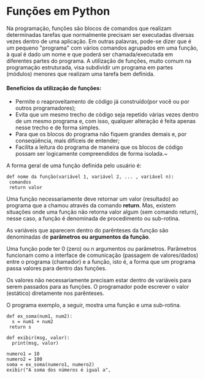 # Funções em Python

Na programação, funções são blocos de comandos que realizam determinadas tarefas que normalmente precisam ser executadas diversas vezes 
dentro de uma aplicação. Em outras palavras, pode-se dizer que é um pequeno "programa" com vários comandos agrupados em uma função, à qual é dado um nome e que poderá ser chamada/executada em diferentes partes do programa.
 A utilização de funções, muito comum na programação estruturada, visa subdividir um programa em partes (módulos) menores que realizam uma tarefa bem definida.

#### Benefícios da utilização de funções:
+ Permite o reaproveitamento de código já construído(por você ou por outros programadores);
+ Evita que um mesmo trecho de código seja repetido várias vezes dentro de um mesmo programa e, com isso, qualquer alteração é feita apenas nesse trecho e de forma simples.
+ Para que os blocos do programa não fiquem grandes demais e, por conseqüência, mais difíceis de entender;
+ Facilita a leitura do programa de maneira que os blocos de código possam ser logicamente compreendidos de forma isolada.~

A forma geral de uma função definida pelo usuário é:

```
def nome da função(variável 1, variável 2, ... , variável n):
 comandos
 return valor

```
Uma função necessariamente deve retornar um valor (resultado) ao programa que a chamou através da comando **return**. Mas, existem situações onde uma função não retorna valor algum (sem comando return), nesse caso, a função é denominada de procedimento ou sub-rotina.

As variáveis que aparecem dentro do parênteses da função são denominadas de **parâmetros ou argumentos da função**. 

Uma função pode ter 0 (zero) ou n argumentos ou parâmetros. Parâmetros funcionam como a interface de comunicação (passagem de valores/dados) entre o programa (chamador) e a função, isto é, a forma que um programa passa valores para dentro das funções. 

Os valores não necessariamente precisam estar dentro de variáveis para serem passados para as funções. O programador pode escrever o valor (estático) diretamente nos parênteses.



O programa exemplo, a seguir, mostra uma função e uma sub-rotina.
``` runnable python
def ex_soma(num1, num2):
  s = num1 + num2
 return s

def exibir(msg, valor):
  print(msg, valor)
  
numero1 = 10
numero2 = 100
soma = ex_soma(numero1, numero2)
exibir("A soma dos números é igual a", 
```
